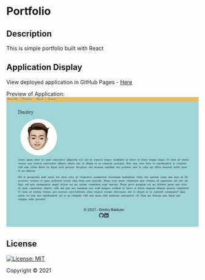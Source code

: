 # Portfolio

## Description 

This is simple portfolio built with React

## Application Display  

View deployed application in GitHub Pages - [Here](https://dmitrybalduev.github.io/react-portfolio/)

Preview of Application:
![Application image](./src/components/Assets/screenshot-portfolio.png)


## License

[![License: MIT](https://img.shields.io/badge/License-MIT-yellow.svg)](https://opensource.org/licenses/MIT)

Copyright © 2021 